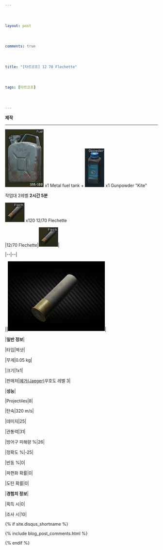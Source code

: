 ```yaml
---



layout: post



comments: true



title: "[타르코프] 12 70 Flechette"



tags: [타르코프]



---
```




**제작**  

_ _ _  

![Metal fuel tank](/assets/image/tarkov/material/Metal-fuel-tank-icon.png) x1 Metal fuel tank + ![Gunpowder "Kite"](/assets/image/tarkov/material/Gunpowder_Icon.png) x1 Gunpowder "Kite"  

작업대 2레벨 **2시간 5분**  

![12/70 Flechette](/assets/image/tarkov/bullet/12-70_Flechette_icon.png) x120 12/70 Flechette



|12/70 Flechette|![12/70 Flechette](/assets/image/tarkov/bullet/12-70_Flechette_icon.png)|

|--|--|

||![12/70 Flechette](/assets/image/tarkov/bullet/12-70_Flechette.png)|

|**일반 정보**|

|타입|벅샷|

|무게|0.05 kg|

|크기|1x1|

|판매처|[예거(Jaeger)](https://)우호도 레벨 3|

|**성능**|

|Projectiles|8|

|탄속|320 m/s|

|데미지|25|

|관통력|31|

|방어구 피해량 %|26|

|정확도 %|-25|

|반동 %|0|

|파편화 확률|0|

|도탄 확률|0|

|**경험치 정보**|

|획득 시|0|

|조사 시|10|





{% if site.disqus_shortname %}



<div class="comments">



  {% include blog_post_comments.html %}



</div>



{% endif %}







<div id="disqus_thread"></div>